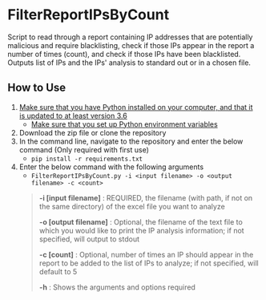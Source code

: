 # FilterReportIPsByCount
Script to read through a report containing IP addresses that are potentially malicious and require blacklisting, check if those IPs appear in the report a number of times (count), and check if those IPs have been blacklisted. Outputs list of IPs and the IPs' analysis to standard out or in a chosen file.

## How to Use
1.  [Make sure that you have Python installed on your computer, and that it is updated to at least version 3.6 ](https://www.python.org/downloads/)
    *  [Make sure that you set up Python environment variables](https://docs.python.org/3/using/windows.html#excursus-setting-environment-variables)
2.  Download the zip file or clone the repository
3.  In the command line, navigate to the repository and enter the below command (Only required with first use)
    * `pip install -r requirements.txt`
4.  Enter the below command with the following arguments
    * `FilterReportIPsByCount.py -i <input filename> -o <output filename> -c <count>`
    > **-i [input filename]** : REQUIRED, the filename (with path, if not on the same directory) of the excel file you want to analyze
    >
    > **-o [output filename]** : Optional, the filename of the text file to which you would like to print the IP analysis information; if not specified, will output to stdout
    >
    > **-c [count]** : Optional, number of times an IP should appear in the report to be added to the list of IPs to analyze; if not specified, will default to 5
    >
    > **-h** : Shows the arguments and options required 
